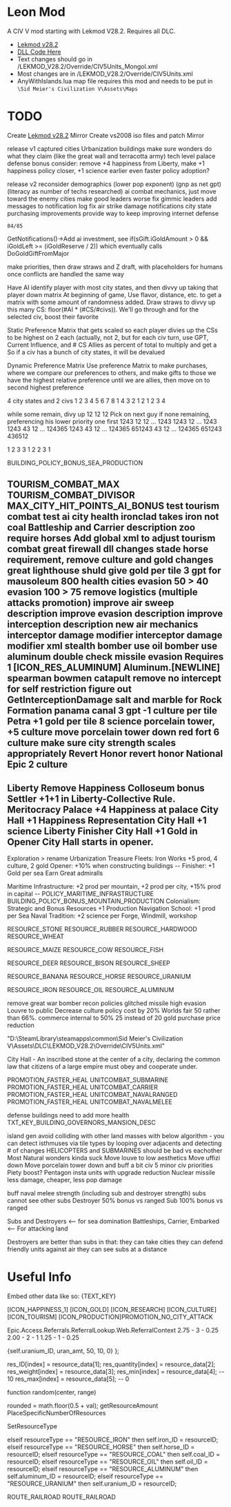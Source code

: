 # Leon Mod
A CIV V mod starting with Lekmod V28.2. Requires all DLC.
* [Lekmod v28.2](https://docs.google.com/document/d/1-i_9E7hD_56WwNgj7LzrkbX7tCuNmud3AVyONijydWs/edit)
* [DLL Code Here](https://github.com/lfricken/nqmod-vs2008)
* Text changes should go in /LEKMOD_V28.2/Override/CIV5Units_Mongol.xml
* Most changes are in /LEKMOD_V28.2/Override/CIV5Units.xml
* AnyWithIslands.lua map file requires this mod and needs to be put in `\Sid Meier's Civilization V\Assets\Maps`



# TODO
Create [Lekmod v28.2](https://docs.google.com/document/d/1-i_9E7hD_56WwNgj7LzrkbX7tCuNmud3AVyONijydWs/edit) Mirror
Create vs2008 iso files and patch Mirror

release v1
	captured cities Urbanization buildings
	make sure wonders do what they claim (like the great wall and terracotta army)
	tech level palace defense bonus
	consider: remove +4 happiness from Liberty, make +1 happiness policy closer, +1 science earlier
	even faster policy adoption?

release v2
	reconsider demographics (lower pop exponent) (gnp as net gpt) (literacy as number of techs researched)
	ai combat mechanics, just move toward the enemy cities
	make good leaders worse
	fix gimmic leaders
	add messages to notification log
	fix air strike damage notifications
	city state purchasing improvements
	provide way to keep improving internet defense





	84/85






GetNotifications()->Add
ai investment, see if(sGift.iGoldAmount > 0 && iGoldLeft >= (iGoldReserve / 2))
	which eventually calls DoGoldGiftFromMajor


make priorities, then draw straws and Z draft, with placeholders for humans
once conflicts are handled the same way 


Have AI identify player with most city states, and then divvy up taking that player down
matrix 
	At beginning of game, Use flavor, distance, etc. to get a matrix with some amount of randomness added. Draw straws to divvy up this many CS: floor(#AI * (#CS/#civs)). We'll go through and for the selected civ, boost their favorite 

Static Preference Matrix that gets scaled so each player divies up the CSs to be highest on 2 each (actually, not 2, but 
	for each civ turn, use GPT, Current Influence, and # CS Allies as percent of total to multiply and get a
	So if a civ has a bunch of city states, it will be devalued

Dynamic Preference Matrix
	Use preference Matrix to make purchases, where we compare our preferences to others, and make gifts to those we have the highest relative preference until we are allies, then move on to second highest preference


4 city states and 2 civs
  1 2 3 4 5 6 7 8
1 4 3 2 1
2 1 2 3 4

while some remain, divy up
12
  12
    12
Pick on next guy if none remaining, preferencing his lower priority one first
1243
  12
    12
 ...
1243
  1243
    12
 ...
1243
  1243
43  12
 ...
124365
  1243
43  12
 ...
124365
651243
43  12
 ...
124365
651243
436512

 1 2 3
 3 1 2
 2 3 1


BUILDING_POLICY_BONUS_SEA_PRODUCTION


TOURISM_COMBAT_MAX
TOURISM_COMBAT_DIVISOR
MAX_CITY_HIT_POINTS_AI_BONUS
test tourism combat
test ai city health
ironclad takes iron not coal
Battleship and Carrier description
zoo require horses
Add global xml to adjust tourism combat
great firewall dll changes
stade horse requirement, remove culture and gold changes
great lighthouse shuld give gold per tile
3 gpt for mausoleum
800 health cities
evasion 50 > 40
evasion 100 > 75
remove logistics (multiple attacks promotion)
improve air sweep description
improve evasion description
improve interception description
new air mechanics
interceptor damage modifier
interceptor damage modifier xml
stealth bomber use oil
bomber use aluminum
double check missile evasion Requires 1 [ICON_RES_ALUMINUM] Aluminum.[NEWLINE]
spearman bowmen catapult
remove no intercept for self restriction
figure out GetInterceptionDamage
salt and marble for Rock Formation
panama canal 3 gpt -1 culture per tile
Petra +1 gold per tile
8 science porcelain tower, +5 culture
move porcelain tower down
red fort 6 culture
make sure city strength scales appropriately
Revert Honor
revert honor
National Epic 2 culture
--
Liberty
Remove Happiness Colloseum bonus
Settler +1+1 in Liberty-Collective Rule.
Meritocracy Palace +4 Happiness at palace
City Hall +1 Happiness Representation
City Hall +1 science Liberty Finisher
City Hall +1 Gold in Opener
City Hall starts in opener.
--
Exploration > rename Urbanization
Treasure Fleets:
	Iron Works +5 prod, 4 culture, 2 gold
Opener:	
	+10% when constructing buildings --
Finisher: 
	+1 Gold per sea
	Earn Great admiralls

Maritime Infrastructure:
	+2 prod per mountain, +2 prod per city, +15% prod in capital	-- POLICY_MARITIME_INFRASTRUCTURE BUILDING_POLICY_BONUS_MOUNTAIN_PRODUCTION
Colonialism:
	Strategic and Bonus Resources +1 Production
Navigation School:
	+1 prod per Sea
Naval Tradition:
	+2 science per Forge, Windmill, workshop
	
RESOURCE_STONE
RESOURCE_RUBBER
RESOURCE_HARDWOOD
RESOURCE_WHEAT

RESOURCE_MAIZE
RESOURCE_COW
RESOURCE_FISH

RESOURCE_DEER
RESOURCE_BISON
RESOURCE_SHEEP

RESOURCE_BANANA
RESOURCE_HORSE
RESOURCE_URANIUM

RESOURCE_IRON
RESOURCE_OIL
RESOURCE_ALUMINUM

remove great war bomber recon
policies glitched
missile high evasion
Louvre to public
Decrease culture policy cost by 20%
Worlds fair 50 rather than 66%.
commerce internal to 50%
25 instead of 20 gold purchase price reduction

"D:\SteamLibrary\steamapps\common\Sid Meier's Civilization V\Assets\DLC\LEKMOD_V28.2\Override\CIV5Units.xml"

City Hall - An inscribed stone at the center of a city, declaring the common law that citizens of a large empire must obey and cooperate under.

<Row> 
	<PromotionType>PROMOTION_FASTER_HEAL</PromotionType> 
	<UnitCombatType>UNITCOMBAT_SUBMARINE</UnitCombatType> 
</Row>
<Row> 
	<PromotionType>PROMOTION_FASTER_HEAL</PromotionType> 
	<UnitCombatType>UNITCOMBAT_CARRIER</UnitCombatType> 
</Row>
<Row> 
	<PromotionType>PROMOTION_FASTER_HEAL</PromotionType> 
	<UnitCombatType>UNITCOMBAT_NAVALRANGED</UnitCombatType> 
</Row>
<Row> 
	<PromotionType>PROMOTION_FASTER_HEAL</PromotionType> 
	<UnitCombatType>UNITCOMBAT_NAVALMELEE</UnitCombatType> 
</Row>

defense buildings need to add more health
TXT_KEY_BUILDING_GOVERNORS_MANSION_DESC



















island gen avoid colliding with other land masses with below algorithm - you can detect isthmuses via tile types by looping over adjacents and detecting # of changes
HELICOPTERS and SUBMARINES should be bad vs eachother
Most Natural wonders kinda suck
Move louve to low aesthetics
Move uffizi down
Move porcelain tower down and buff a bit
civ 5 minor civ priorities
Piety boost?
Pentagon insta units with upgrade reduction
Nuclear missile less damage, cheaper, less pop damage

buff naval melee strength (including sub and destroyer strength)
subs cannot see other subs
Destroyer 50% bonus vs ranged
Sub 100% bonus vs ranged

Subs and Destroyers <-- for sea domination
Battleships, Carrier, Embarked <-- For attacking land

Destroyers are better than subs in that:
they can take cities
they can defend friendly units against air
they can see subs at a distance

# Useful Info
Embed other data like so: {TEXT_KEY}


[ICON_HAPPINESS_1]
[ICON_GOLD]
[ICON_RESEARCH]
[ICON_CULTURE]
[ICON_TOURISM]
[ICON_PRODUCTION]PROMOTION_NO_CITY_ATTACK


Epic.Access.Referrals.ReferralLookup.Web.ReferralContext
2.75 - 3 - 0.25
2.00 - 2 - 1
1.25 - 1 - 0.25

{self.uranium_ID, uran_amt, 50, 10, 0} };

res_ID[index] = resource_data[1];
res_quantity[index] = resource_data[2];
res_weight[index] = resource_data[3];
res_min[index] = resource_data[4]; -- 10
res_max[index] = resource_data[5]; -- 0



function random(center, range)

rounded = math.floor(0.5 + val);
getResourceAmount
PlaceSpecificNumberOfResources

SetResourceType


elseif resourceType == "RESOURCE_IRON" then
	self.iron_ID = resourceID;
elseif resourceType == "RESOURCE_HORSE" then
	self.horse_ID = resourceID;
elseif resourceType == "RESOURCE_COAL" then
	self.coal_ID = resourceID;
elseif resourceType == "RESOURCE_OIL" then
	self.oil_ID = resourceID;
elseif resourceType == "RESOURCE_ALUMINUM" then
	self.aluminum_ID = resourceID;
elseif resourceType == "RESOURCE_URANIUM" then
	self.uranium_ID = resourceID;

ROUTE_RAILROAD
			<RouteType>ROUTE_RAILROAD</RouteType> 
